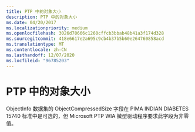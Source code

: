 ```yaml
---
title: PTP 中的对象大小
description: PTP 中的对象大小
ms.date: 04/20/2017
ms.localizationpriority: medium
ms.openlocfilehash: 3026d70666c1260cffcb3bbab48b41a3f174d328
ms.sourcegitcommit: 418e6617e2a695c9cb4b37b5b60e264760858acd
ms.translationtype: MT
ms.contentlocale: zh-CN
ms.lasthandoff: 12/07/2020
ms.locfileid: "96785203"
---
```

# <a name="object-size-in-ptp"></a>PTP 中的对象大小





ObjectInfo 数据集的 ObjectCompressedSize 字段在 PIMA INDIAN DIABETES 15740 标准中是可选的，但 Microsoft PTP WIA 微型驱动程序要求此字段为非零值。

 

 




